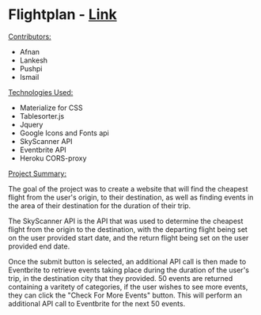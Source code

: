 # Flightplan - [Link](https://github.com/sardanap95/Airline-Ticket-Booking/tree/master)

<u>Contributors:</u>
- Afnan
- Lankesh
- Pushpi
- Ismail

<u>Technologies Used:</u>
- Materialize for CSS
- Tablesorter.js
- Jquery
- Google Icons and Fonts api
- SkyScanner API
- Eventbrite API
- Heroku CORS-proxy

<u>Project Summary:</u>

The goal of the project was to create a website that will find the cheapest flight from the user's origin, to their destination, as well as finding events in the area of their destination for the duration of their trip.

The SkyScanner API is the API that was used to determine the cheapest flight from the origin to the destination, with the departing flight being set on the user provided start date, and the return flight being set on the user provided end date.  

Once the submit button is selected, an additional API call is then made to Eventbrite to retrieve events taking place during the  duration of the user's trip, in the destination city that they provided.  50 events are returned containing a varitety of categories, if the user wishes to see more events, they can click the "Check For More Events" button.  This will perform an additional API call to Eventbrite for the next 50 events.  

